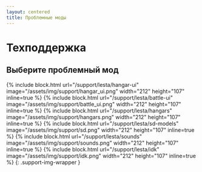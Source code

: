 ```yaml
---
layout: centered
title: Проблемные моды
---
```


# Техподдержка

## Выберите проблемный мод

{% include block.html url="/support/lesta/hangar-ui" image="/assets/img/support/hangar_ui.png" width="212" height="107" inline=true %}
{% include block.html url="/support/lesta/battle-ui" image="/assets/img/support/battle_ui.png" width="212" height="107" inline=true %}
{% include block.html url="/support/lesta/hangars" image="/assets/img/support/hangars.png" width="212" height="107" inline=true %}
{% include block.html url="/support/lesta/sd-models" image="/assets/img/support/sd.png" width="212" height="107" inline=true %}
{% include block.html url="/support/lesta/sounds" image="/assets/img/support/sounds.png" width="212" height="107" inline=true %}
{% include block.html url="/support/lesta/idk" image="/assets/img/support/idk.png" width="212" height="107" inline=true %}
{: .support-img-wrapper }
